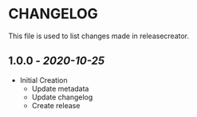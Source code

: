 # CHANGELOG

This file is used to list changes made in releasecreator.

## 1.0.0 - *2020-10-25*

- Initial Creation
  - Update metadata
  - Update changelog
  - Create release
